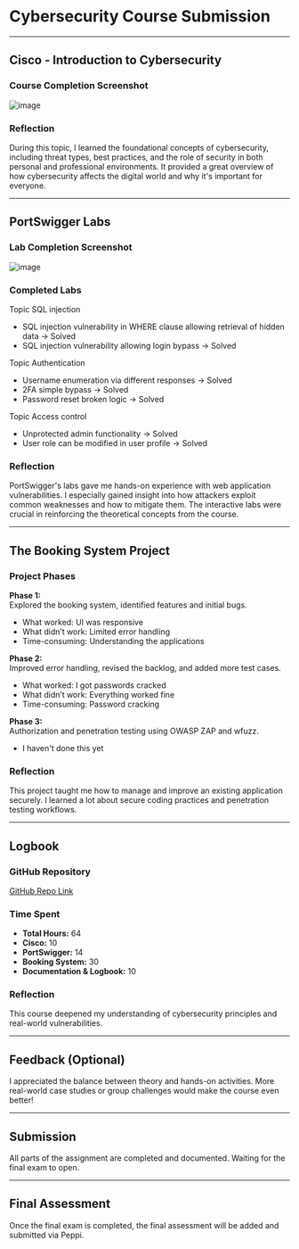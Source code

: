 # Cybersecurity Course Submission

---

## Cisco - Introduction to Cybersecurity

### Course Completion Screenshot  
![image](https://github.com/user-attachments/assets/86e4c4b5-de7c-4f46-9ba9-1da479314189)


### Reflection  
During this topic, I learned the foundational concepts of cybersecurity, including threat types, best practices, and the role of security in both personal and professional environments. It provided a great overview of how cybersecurity affects the digital world and why it's important for everyone.

---

## PortSwigger Labs

### Lab Completion Screenshot  
![image](https://github.com/user-attachments/assets/113ebacb-ec68-4877-8ee1-187896b2f32e)


### Completed Labs

Topic SQL injection
- SQL injection vulnerability in WHERE clause allowing retrieval of hidden data → Solved
- SQL injection vulnerability allowing login bypass → Solved

Topic Authentication
- Username enumeration via different responses → Solved
- 2FA simple bypass → Solved
- Password reset broken logic → Solved

Topic Access control
- Unprotected admin functionality → Solved
- User role can be modified in user profile → Solved

### Reflection  
PortSwigger's labs gave me hands-on experience with web application vulnerabilities. I especially gained insight into how attackers exploit common weaknesses and how to mitigate them. The interactive labs were crucial in reinforcing the theoretical concepts from the course.

---

## The Booking System Project

### Project Phases

**Phase 1:**  
Explored the booking system, identified features and initial bugs.  
- What worked: UI was responsive  
- What didn’t work: Limited error handling  
- Time-consuming: Understanding the applications

**Phase 2:**  
Improved error handling, revised the backlog, and added more test cases.  
- What worked: I got passwords cracked  
- What didn’t work: Everything worked fine  
- Time-consuming: Password cracking  

**Phase 3:**  
Authorization and penetration testing using OWASP ZAP and wfuzz.  
-   I haven't done this yet

### Reflection  
This project taught me how to manage and improve an existing application securely. I learned a lot about secure coding practices and penetration testing workflows.

---

## Logbook

### GitHub Repository  
[GitHub Repo Link]((https://github.com/Matskuzer/LogBook/blob/main/LOGBOOK.md))

### Time Spent

- **Total Hours:** 64  
- **Cisco:** 10  
- **PortSwigger:** 14  
- **Booking System:** 30  
- **Documentation & Logbook:** 10  

### Reflection  
This course deepened my understanding of cybersecurity principles and real-world vulnerabilities.

---

## Feedback (Optional)

I appreciated the balance between theory and hands-on activities. More real-world case studies or group challenges would make the course even better!

---

## Submission

All parts of the assignment are completed and documented. Waiting for the final exam to open.

---

## Final Assessment

Once the final exam is completed, the final assessment will be added and submitted via Peppi.
